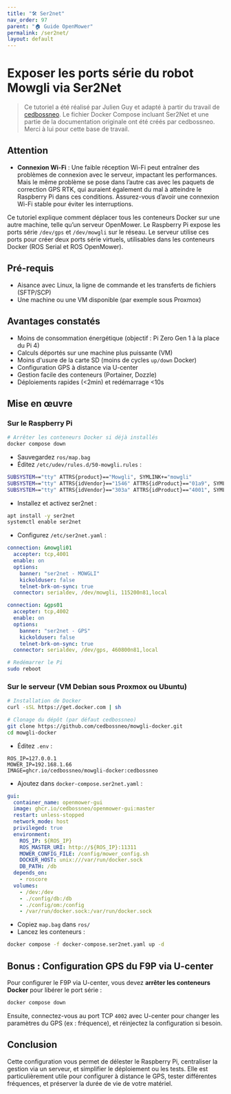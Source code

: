 ```yaml
---
title: "🛠️ Ser2net"
nav_order: 97
parent: "🏠 Guide OpenMower"
permalink: /ser2net/
layout: default
---
```


# Exposer les ports série du robot Mowgli via Ser2Net

> Ce tutoriel a été réalisé par Julien Guy et adapté à partir du travail de [cedbossneo](https://github.com/cedbossneo/mowgli-docker.git). Le fichier Docker Compose incluant Ser2Net et une partie de la documentation originale ont été créés par cedbossneo. Merci à lui pour cette base de travail.

## Attention

- **Connexion Wi-Fi** : Une faible réception Wi-Fi peut entraîner des problèmes de connexion avec le serveur, impactant les performances. Mais le même problème se pose dans l’autre cas avec les paquets de correction GPS RTK, qui auraient également du mal à atteindre le Raspberry Pi dans ces conditions. Assurez-vous d’avoir une connexion Wi-Fi stable pour éviter les interruptions.

Ce tutoriel explique comment déplacer tous les conteneurs Docker sur une autre machine, telle qu’un serveur OpenMower. Le Raspberry Pi expose les ports série `/dev/gps` et `/dev/mowgli` sur le réseau. Le serveur utilise ces ports pour créer deux ports série virtuels, utilisables dans les conteneurs Docker (ROS Serial et ROS OpenMower).

## Pré-requis

- Aisance avec Linux, la ligne de commande et les transferts de fichiers (SFTP/SCP)
- Une machine ou une VM disponible (par exemple sous Proxmox)

## Avantages constatés

- Moins de consommation énergétique (objectif : Pi Zero Gen 1 à la place du Pi 4)
- Calculs déportés sur une machine plus puissante (VM)
- Moins d'usure de la carte SD (moins de cycles `up/down` Docker)
- Configuration GPS à distance via U-center
- Gestion facile des conteneurs (Portainer, Dozzle)
- Déploiements rapides (&lt;2min) et redémarrage &lt;10s

## Mise en œuvre

### Sur le Raspberry Pi

```bash
# Arrêter les conteneurs Docker si déjà installés
docker compose down
```

- Sauvegardez `ros/map.bag`
- Éditez `/etc/udev/rules.d/50-mowgli.rules` :

```bash
SUBSYSTEM=="tty" ATTRS{product}=="Mowgli", SYMLINK+="mowgli"
SUBSYSTEM=="tty" ATTRS{idVendor}=="1546" ATTRS{idProduct}=="01a9", SYMLINK+="gps"
SUBSYSTEM=="tty" ATTRS{idVendor}=="303a" ATTRS{idProduct}=="4001", SYMLINK+="gps"
```

- Installez et activez ser2net :

```bash
apt install -y ser2net
systemctl enable ser2net
```

- Configurez `/etc/ser2net.yaml` :

```yaml
connection: &mowgli01
  accepter: tcp,4001
  enable: on
  options:
    banner: "ser2net - MOWGLI"
    kickolduser: false
    telnet-brk-on-sync: true
  connector: serialdev, /dev/mowgli, 115200n81,local

connection: &gps01
  accepter: tcp,4002
  enable: on
  options:
    banner: "ser2net - GPS"
    kickolduser: false
    telnet-brk-on-sync: true
  connector: serialdev, /dev/gps, 460800n81,local
```

```bash
# Redémarrer le Pi
sudo reboot
```

### Sur le serveur (VM Debian sous Proxmox ou Ubuntu)

```bash
# Installation de Docker
curl -sSL https://get.docker.com | sh

# Clonage du dépôt (par défaut cedbossneo)
git clone https://github.com/cedbossneo/mowgli-docker.git
cd mowgli-docker
```

- Éditez `.env` :

```env
ROS_IP=127.0.0.1
MOWER_IP=192.168.1.66
IMAGE=ghcr.io/cedbossneo/mowgli-docker:cedbossneo
```

- Ajoutez dans `docker-compose.ser2net.yaml` :

```yaml
gui:
  container_name: openmower-gui
  image: ghcr.io/cedbossneo/openmower-gui:master
  restart: unless-stopped
  network_mode: host
  privileged: true
  environment:
    ROS_IP: ${ROS_IP}
    ROS_MASTER_URI: http://${ROS_IP}:11311
    MOWER_CONFIG_FILE: /config/mower_config.sh
    DOCKER_HOST: unix:///var/run/docker.sock
    DB_PATH: /db
  depends_on:
    - roscore
  volumes:
    - /dev:/dev
    - ./config/db:/db
    - ./config/om:/config
    - /var/run/docker.sock:/var/run/docker.sock
```

- Copiez `map.bag` dans `ros/`
- Lancez les conteneurs :

```bash
docker compose -f docker-compose.ser2net.yaml up -d
```

## Bonus : Configuration GPS du F9P via U-center

Pour configurer le F9P via U-center, vous devez **arrêter les conteneurs Docker** pour libérer le port série :

```bash
docker compose down
```

Ensuite, connectez-vous au port TCP `4002` avec U-center pour changer les paramètres du GPS (ex : fréquence), et réinjectez la configuration si besoin.

## Conclusion

Cette configuration vous permet de délester le Raspberry Pi, centraliser la gestion via un serveur, et simplifier le déploiement ou les tests. Elle est particulièrement utile pour configurer à distance le GPS, tester différentes fréquences, et préserver la durée de vie de votre matériel.